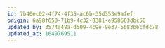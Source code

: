 ```yaml
---
id: 7b40ec02-4f74-4f35-ac6b-35d353e9afef
origin: 6a98f650-71b9-4c32-8381-e958663dbc50
updated_by: 3574a48a-d509-4c9e-9e37-5b83b6cfdc78
updated_at: 1649769511
---
```

